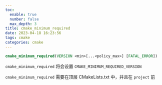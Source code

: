 ```yaml
---
toc:
  enable: true
  number: false
  max_depth: 3
title: cmake_minimum_required
date: 2023-04-18 16:23:56
tags: cmake
categories: cmake
---
```


```cmake
cmake_minimum_required(VERSION <min>[...<policy_max>] [FATAL_ERROR])
```

`cmake_minimum_required` 将会设置 `CMAKE_MINIMUM_REQUIRED_VERSION`

`cmake_minimum_required` 需要在顶层 CMakeLists.txt 中，并且在 `project` 前